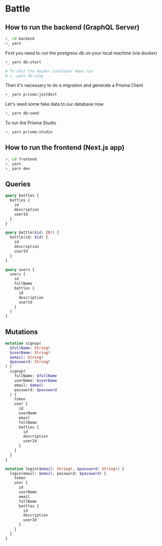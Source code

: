 # Battle

## How to run the backend (GraphQL Server)

```bash
>_ cd backend
>_ yarn
```

First you need to run the postgress db on your local machine (via docker)

```bash
>_ yarn db:start

# To shut the docker container down run
# >_ yarn db:stop
```

Then it's necessary to do a migration and generate a Prisma Client

```bash
>_ yarn prisma:justdoit
```

Let's seed some fake data to our database now

```bash
>_ yarn db:seed
```

To run the Prisma Studio

```bash
>_ yarn prisma:studio
```

## How to run the frontend (Next.js app)

```bash
>_ cd frontend
>_ yarn
>_ yarn dev
```

## Queries

```graphql
query battles {
  battles {
    id
    description
    userId
  }
}
```

```graphql
query battle($id: ID!) {
  battle(id: $id) {
    id
    description
    userId
  }
}
```

```graphql
query users {
  users {
    id
    fullName
    battles {
      id
      description
      userId
    }
  }
}
```

## Mutations

```graphql
mutation signup(
  $fullName: String!
  $userName: String!
  $email: String!
  $password: String!
) {
  signup(
    fullName: $fullName
    userName: $userName
    email: $email
    password: $password
  ) {
    token
    user {
      id
      userName
      email
      fullName
      battles {
        id
        description
        userId
      }
    }
  }
}
```

```graphql
mutation login($email: String!, $password: String!) {
  login(email: $email, password: $password) {
    token
    user {
      id
      userName
      email
      fullName
      battles {
        id
        description
        userId
      }
    }
  }
}
```
